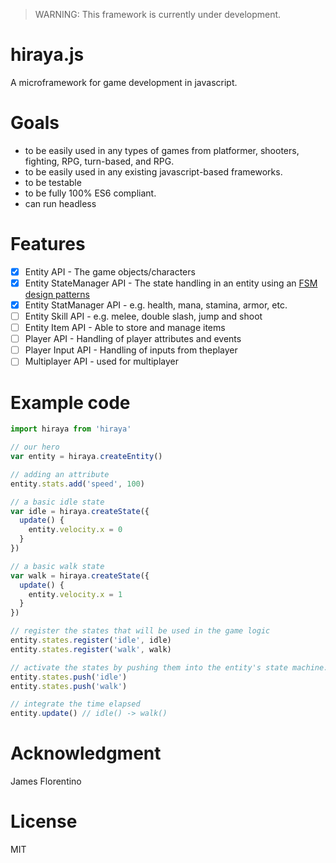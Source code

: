 > WARNING: This framework is currently under development.

hiraya.js
=========

A microframework for game development in javascript.

Goals
=====

- to be easily used in any types of games from platformer, shooters, fighting, RPG, turn-based, and RPG.
- to be easily used in any existing javascript-based frameworks.
- to be testable
- to be fully 100% ES6 compliant.
- can run headless 

Features
========

- [x] Entity API - The game objects/characters
- [x] Entity StateManager API - The state handling in an entity using an [FSM design patterns](https://en.wikipedia.org/wiki/Finite-state_machine)
- [x] Entity StatManager API - e.g. health, mana, stamina, armor, etc.
- [ ] Entity Skill API - e.g. melee, double slash, jump and shoot
- [ ] Entity Item API - Able to store and manage items
- [ ] Player API - Handling of player attributes and events
- [ ] Player Input API - Handling of inputs from theplayer
- [ ] Multiplayer API - used for multiplayer

Example code
============

```javascript
import hiraya from 'hiraya'

// our hero
var entity = hiraya.createEntity()

// adding an attribute
entity.stats.add('speed', 100)

// a basic idle state
var idle = hiraya.createState({
  update() {
    entity.velocity.x = 0
  }
})

// a basic walk state
var walk = hiraya.createState({
  update() {
    entity.velocity.x = 1
  }
})

// register the states that will be used in the game logic
entity.states.register('idle', idle)
entity.states.register('walk', walk)

// activate the states by pushing them into the entity's state machine.
entity.states.push('idle')
entity.states.push('walk')

// integrate the time elapsed
entity.update() // idle() -> walk()
```

Acknowledgment
==============

James Florentino

License
=======

MIT
